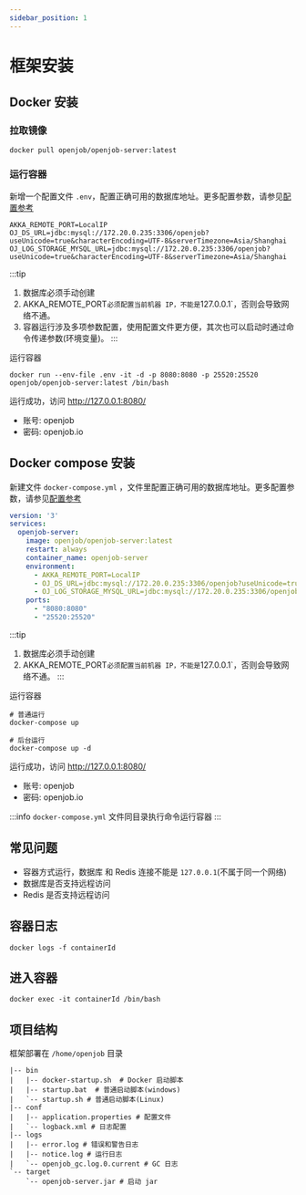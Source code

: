```yaml
---
sidebar_position: 1
---
```


# 框架安装

## Docker 安装

### 拉取镜像

```shell
docker pull openjob/openjob-server:latest
```

### 运行容器

新增一个配置文件 `.env`，配置正确可用的数据库地址。更多配置参数，请参见[配置参考](/docs/developer-guide/config-reference/server)

```shell
AKKA_REMOTE_PORT=LocalIP
OJ_DS_URL=jdbc:mysql://172.20.0.235:3306/openjob?useUnicode=true&characterEncoding=UTF-8&serverTimezone=Asia/Shanghai
OJ_LOG_STORAGE_MYSQL_URL=jdbc:mysql://172.20.0.235:3306/openjob?useUnicode=true&characterEncoding=UTF-8&serverTimezone=Asia/Shanghai
```

:::tip
1. 数据库必须手动创建
2. AKKA_REMOTE_PORT` 必须配置当前机器 IP，不能是 `127.0.0.1`，否则会导致网络不通。 
3. 容器运行涉及多项参数配置，使用配置文件更方便，其次也可以启动时通过命令传递参数(环境变量)。
:::

运行容器

```shell
docker run --env-file .env -it -d -p 8080:8080 -p 25520:25520 openjob/openjob-server:latest /bin/bash
```

运行成功，访问 http://127.0.0.1:8080/
- 账号: openjob
- 密码: openjob.io

## Docker compose 安装

新建文件 `docker-compose.yml`
，文件里配置正确可用的数据库地址。更多配置参数，请参见[配置参考](/docs/developer-guide/config-reference/server)

```yaml
version: '3'
services:
  openjob-server:
    image: openjob/openjob-server:latest
    restart: always
    container_name: openjob-server
    environment:
      - AKKA_REMOTE_PORT=LocalIP
      - OJ_DS_URL=jdbc:mysql://172.20.0.235:3306/openjob?useUnicode=true&characterEncoding=UTF-8&serverTimezone=Asia/Shanghai
      - OJ_LOG_STORAGE_MYSQL_URL=jdbc:mysql://172.20.0.235:3306/openjob?useUnicode=true&characterEncoding=UTF-8&serverTimezone=Asia/Shanghai
    ports:
      - "8080:8080"
      - "25520:25520"
```
:::tip
1. 数据库必须手动创建
2. AKKA_REMOTE_PORT` 必须配置当前机器 IP，不能是 `127.0.0.1`，否则会导致网络不通。
:::


运行容器

```shell
# 普通运行
docker-compose up

# 后台运行
docker-compose up -d
```

运行成功，访问 http://127.0.0.1:8080/
- 账号: openjob
- 密码: openjob.io

:::info
`docker-compose.yml` 文件同目录执行命令运行容器
:::

## 常见问题

- 容器方式运行，数据库 和 Redis 连接不能是 `127.0.0.1`(不属于同一个网络)
- 数据库是否支持远程访问
- Redis 是否支持远程访问

## 容器日志

```shell
docker logs -f containerId
```

## 进入容器

```shell
docker exec -it containerId /bin/bash
```

## 项目结构

框架部署在 `/home/openjob` 目录

```shell
|-- bin
|   |-- docker-startup.sh  # Docker 启动脚本
|   |-- startup.bat  # 普通启动脚本(windows)
|   `-- startup.sh # 普通启动脚本(Linux)
|-- conf
|   |-- application.properties # 配置文件
|   `-- logback.xml # 日志配置
|-- logs
|   |-- error.log # 错误和警告日志
|   |-- notice.log # 运行日志
|   `-- openjob_gc.log.0.current # GC 日志
`-- target
    `-- openjob-server.jar # 启动 jar
```